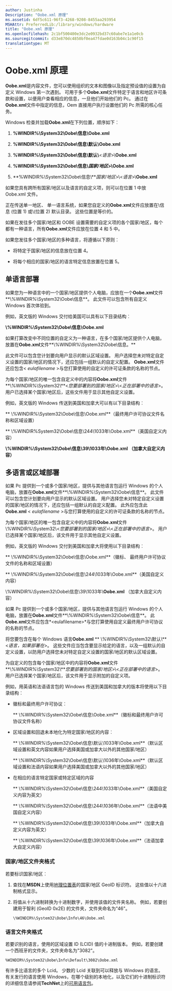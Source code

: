 ```yaml
---
author: Justinha
Description: "Oobe.xml 原理"
ms.assetid: 6df5c611-96f3-4268-9208-8455aa293954
MSHAttr: PreferredLib:/library/windows/hardware
title: "Oobe.xml 原理"
ms.openlocfilehash: 2c1bf500400e3dc2e0932bd37c60abe7e1a1e0cb
ms.sourcegitcommit: d33e870dc4850bf0ea47fdae0d163b04c1c90f15
translationtype: MT
---
```

# <a name="how-oobexml-works"></a>Oobe.xml 原理


**Oobe.xml**是内容文件，您可以使用组织的文本和图像以及指定预设值的设置为自定义 Windows 第一次遇到。 可用于多个**Oobe.xml**文件特定于语言和地区许可条款和设置，以便用户查看相应的信息，一旦他们开始他们的 Pc。 通过在**Oobe.xml**文件中指定的信息，Oem 直接用户执行设置他们的 Pc 所需的核心任务。

Windows 检查并加载**Oobe.xml**在下列位置，顺序如下︰

1.  **%WINDIR%\\System32\\Oobe\\信息\\Oobe.xml**

2.  **%WINDIR%\\System32\\Oobe\\信息\\默认\\Oobe.xml**

3.  **%WINDIR%\\System32\\Oobe\\信息\\默认\\**&lt;*语言*&gt;\\**Oobe.xml**

4.  **%WINDIR%\\System32\\Oobe\\信息\\***国家/地区*&gt;**\\Oobe.xml**

5.  **%WINDIR%\\System32\\Oobe\\信息\\***国家/地区*&gt;\\&lt;*语言*&gt;\\**Oobe.xml**

如果您具有跨所有国家/地区以及语言的自定义项，则可以在位置 1 中放 Oobe.xml 文件。

正在传送单一地区、 单一语言系统，如果您自定义的**Oobe.xml**文件应放置在\\信息 (位置 1) 或\\(位置 2) 默认目录。 这些位置是等价的。

如果在发往多个国家/地区和 OOBE 设置需要的自定义项的各个国家/地区，每个都有一种语言，所有**Oobe.xml**文件应放在位置 4 和 5 中。

如果您发往多个国家/地区的多种语言，将遵循以下原则︰

-   将特定于国家/地区的信息放在位置 4。

-   将每个相应的国家/地区的语言特定信息放置在位置 5。

## <a name="span-idsingle-languagedeploymentsspanspan-idsingle-languagedeploymentsspanspan-idsingle-languagedeploymentsspansingle-language-deployments"></a><span id="Single-language_deployments"></span><span id="single-language_deployments"></span><span id="SINGLE-LANGUAGE_DEPLOYMENTS"></span>单语言部署


如果您为一种语言中的一个国家/地区提供个人电脑，应放在一个**Oobe.xml**文件**\\%WINDIR%\\System32\\Oobe\\信息**。 此文件可以包含所有自定义 Windows 首次体验到。

例如，英文版的 Windows 交付给美国可以具有以下目录结构︰

**\\%WINDIR%\\System32\\Oobe\\信息\\Oobe.xml**

如果打算改变中不同位置的自定义为一种语言，在多个国家/地区提供个人电脑，放置在**Oobe.xml**文件**\\%WINDIR%\\System32\\Oobe\\信息。**

此文件可以包含您计划要向用户显示的默认区域设置。 用户选择您未对特定自定义设置的国家/地区的情况下，还应包括一组默认的自定义配置。 **Oobe.xml**文件还应包含&lt; *eulafilename* &gt;与您打算使用的自定义的许可证条款的名称的节点。

为每个国家/地区的唯一包含自定义中的内容将**Oobe.xml**文件**\\%WINDIR%\\System32\\**&lt;*您要部署到的国家/地区*&gt;\\&lt;*正在部署中的语言*&gt;。 用户已选择某个国家/地区后，这些文件用于显示其他自定义设置。

例如，英文版的 Windows 传送到美国和加拿大可以有以下目录结构︰

** \\%WINDIR%\\System32\\Oobe\\信息\\Oobe.xml**（最终用户许可协议文件名称和区域设置）

** \\%WINDIR%System32\\Oobe\\信息\\244\\1033年\\Oobe.xml**（美国自定义内容）

**\\%WINDIR%\\System32\\Oobe\\信息\\39\\1033年\\Oobe.xml （加拿大自定义内容）**

## <a name="span-idmultiple-languageorregiondeploymentsspanspan-idmultiple-languageorregiondeploymentsspanspan-idmultiple-languageorregiondeploymentsspanmultiple-language-or-region-deployments"></a><span id="Multiple-language_or_region_deployments"></span><span id="multiple-language_or_region_deployments"></span><span id="MULTIPLE-LANGUAGE_OR_REGION_DEPLOYMENTS"></span>多语言或区域部署


如果 Pc 提供到一个或多个国家/地区，提供与其他语言包运行 Windows 的个人电脑，放置在**Oobe.xml**文件**\\%WINDIR%\\System32\\Oobe\\信息**。 此文件可以包含您计划要向用户显示的默认区域设置。 用户选择您未对特定自定义设置的国家/地区的情况下，还应包括一组默认的自定义配置。 此外应包含此**Oobe.xml** &lt; *eulafilename* &gt;与您打算使用的自定义的许可证条款的名称的节点。

为每个国家/地区的唯一包含自定义中的内容将**Oobe.xml**文件\\%WINDIR%\\System32\\&lt;*您要部署到的国家/地区*&gt;\\&lt;*正在部署中的语言*&gt;。 用户已选择某个国家/地区后，该文件用于显示其他自定义设置。

例如，英文版的 Windows 交付到美国和加拿大将使用以下目录结构︰

** \\%WINDIR%\\System32\\Oobe\\信息\\Oobe.xml**（徽标、 最终用户许可协议文件的名称和区域设置）

** \\%WINDIR%\\System32\\Oobe\\信息\\244\\1033年\\Oobe.xml**（美国自定义内容）

\\%WINDIR%\\System32\\Oobe\\信息\\39\\1033年\\**Oobe.xml** （加拿大自定义内容）

如果 Pc 提供到一个或多个国家/地区，提供与其他语言包运行 Windows 的个人电脑，放置在**Oobe.xml**文件**\\%WINDIR%\\System32\\Oobe\\信息**。 此**Oobe.xml**文件应包含*&lt;eulafilename&gt;*与您打算使用自定义最终用户许可协议的名称的节点。

将您要包含在每个 Windows 语言**Oobe.xml** ** \\%WINDIR%\\System32\\默认\\**&lt;*语言，如果部署在*&gt;。 这些文件应当包含要显示给定的语言，以及一组默认的自定义设置，以防用户选择您未对特定自定义设置的国家/地区的默认区域设置。

为自定义的包含每个国家/地区中的内容将**Oobe.xml**文件**\\%WINDIR%\\System32\\***您要部署到的国家/地区*&gt;\\&lt;*正在部署中的语言*&gt;。 用户已选择某个国家/地区后，该文件用于显示附加的自定义项。

例如，用英语和法语语言包的 Windows 传送到美国和加拿大的版本将使用以下目录结构︰

-   徽标和最终用户许可协议︰

    ** \\%WINDIR%\\System32\\Oobe\\信息\\Oobe.xml**（徽标和最终用户许可协议文件名称）

-   区域设置和回退未本地化为特定国家/地区的内容︰

    ** \\%WINDIR%\\System32\\Oobe\\信息\\默认\\1033年\\Oobe.xml**（默认区域设置和英文内容如果用户选择美国或加拿大以外的其他国家/地区）

    ** \\%WINDIR%\\System32\\Oobe\\信息\\默认\\1036年\\Oobe.xml**（默认区域设置和法语内容如果用户选择美国或加拿大以外的其他国家/地区）

-   在相应的语言特定国家或特定区域的内容

    ** \\%WINDIR%\\System32\\Oobe\\信息\\244\\1033年\\Oobe.xml**（美国自定义内容为英文）

    ** \\%WINDIR%\\System32\\Oobe\\信息\\244\\1036年\\Oobe.xml**（法语中美国自定义内容）

    ** \\%WINDIR%\\System32\\Oobe\\信息\\39\\1033年\\Oobe.xml**（加拿大自定义内容为英文）

    ** \\%WINDIR%\\System32\\Oobe\\信息\\39\\1036年\\Oobe.xml**（法语加拿大自定义内容）

### <a name="span-idcountryregionfolderformatspanspan-idcountryregionfolderformatspanspan-idcountryregionfolderformatspancountryregion-folder-format"></a><span id="Country_region_folder_format"></span><span id="country_region_folder_format"></span><span id="COUNTRY_REGION_FOLDER_FORMAT"></span>国家/地区文件夹格式

若要标识国家/地区︰

1.  查找在**MSDN**上使用[地理位置表](http://go.microsoft.com/fwlink/?LinkId=131360)的国家/地区 GeoID 标识符。 这些值以十六进制格式显示。

2.  将值从十六进制转换为十进制数字，并使用该值的文件夹名称。 例如，若要创建用于智利 (GeoID 0x2E) 的文件夹，文件夹命名为"46"。

    ``` syntax
    \%WINDIR%\System32\Oobe\Info\46\Oobe.xml
    ```

### <a name="span-idlanguagefolderformatspanspan-idlanguagefolderformatspanspan-idlanguagefolderformatspanlanguage-folder-format"></a><span id="Language_folder_format"></span><span id="language_folder_format"></span><span id="LANGUAGE_FOLDER_FORMAT"></span>语言文件夹格式

若要识别的语言，使用的区域设置 ID (LCID) 值的十进制版本。 例如，若要创建一个西班牙的文件夹，文件夹命名为"3082"。

``` syntax
%WINDIR%\System32\Oobe\Info\Default\3082\Oobe.xml
```

有许多比语言的多个 Lcid。 少数的 Lcid 关联到可以释放与 Windows 的语言。 有关发行的语言使用 Windows，在哪个级别的本地化，以及它们的十进制标识符的详细信息请参阅**TechNet**上的[可用语言包](http://go.microsoft.com/fwlink/?LinkId=206620)。

 

 





